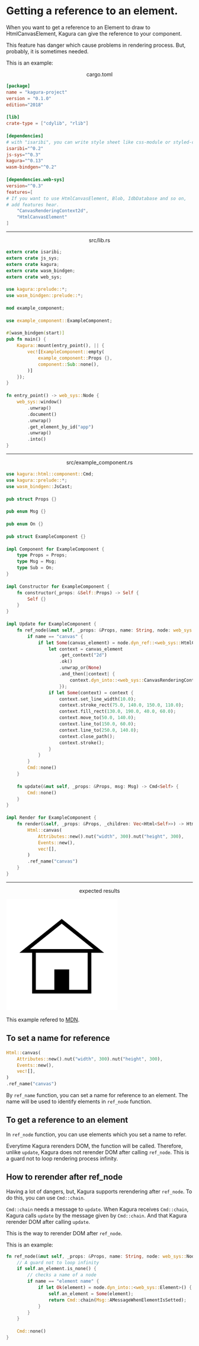 # Getting a reference to an element.

When you want to get a reference to an Element to draw to HtmlCanvasElement, Kagura can give the reference to your component.

This feature has danger which cause problems in rendering process. But, probably, it is sometimes needed.

This is an example:

<div align="center">cargo.toml</div>

```toml
[package]
name = "kagura-project"
version = "0.1.0"
edition="2018"

[lib]
crate-type = ["cdylib", "rlib"]

[dependencies]
# with "isaribi", you can write style sheet like css-module or styled-component.
isaribi="^0.2"
js-sys="^0.3"
kagura="^0.13"
wasm-bindgen="^0.2"

[dependencies.web-sys]
version="^0.3"
features=[
# If you want to use HtmlCanvasElement, Blob, IdbDatabase and so on, 
# add features hear.
    "CanvasRenderingContext2d",
    "HtmlCanvasElement"
]
```

---

<div align="center">src/lib.rs</div>

```rust
extern crate isaribi;
extern crate js_sys;
extern crate kagura;
extern crate wasm_bindgen;
extern crate web_sys;

use kagura::prelude::*;
use wasm_bindgen::prelude::*;

mod example_component;

use example_component::ExampleComponent;

#[wasm_bindgen(start)]
pub fn main() {
    Kagura::mount(entry_point(), || {
        vec![ExampleComponent::empty(
            example_component::Props {},
            component::Sub::none(),
        )]
    });
}

fn entry_point() -> web_sys::Node {
    web_sys::window()
        .unwrap()
        .document()
        .unwrap()
        .get_element_by_id("app")
        .unwrap()
        .into()
}
```

---

<div align="center">src/example_component.rs</div>

```rust
use kagura::html::component::Cmd;
use kagura::prelude::*;
use wasm_bindgen::JsCast;

pub struct Props {}

pub enum Msg {}

pub enum On {}

pub struct ExampleComponent {}

impl Component for ExampleComponent {
    type Props = Props;
    type Msg = Msg;
    type Sub = On;
}

impl Constructor for ExampleComponent {
    fn constructor(_props: &Self::Props) -> Self {
        Self {}
    }
}

impl Update for ExampleComponent {
    fn ref_node(&mut self, _props: &Props, name: String, node: web_sys::Node) -> Cmd<Self> {
        if name == "canvas" {
            if let Some(canvas_element) = node.dyn_ref::<web_sys::HtmlCanvasElement>() {
                let context = canvas_element
                    .get_context("2d")
                    .ok()
                    .unwrap_or(None)
                    .and_then(|context| {
                        context.dyn_into::<web_sys::CanvasRenderingContext2d>().ok()
                    });
                if let Some(context) = context {
                    context.set_line_width(10.0);
                    context.stroke_rect(75.0, 140.0, 150.0, 110.0);
                    context.fill_rect(130.0, 190.0, 40.0, 60.0);
                    context.move_to(50.0, 140.0);
                    context.line_to(150.0, 60.0);
                    context.line_to(250.0, 140.0);
                    context.close_path();
                    context.stroke();
                }
            }
        }
        Cmd::none()
    }

    fn update(&mut self, _props: &Props, msg: Msg) -> Cmd<Self> {
        Cmd::none()
    }
}

impl Render for ExampleComponent {
    fn render(&self, _props: &Props, _children: Vec<Html<Self>>) -> Html<Self> {
        Html::canvas(
            Attributes::new().nut("width", 300).nut("height", 300),
            Events::new(),
            vec![],
        )
        .ref_name("canvas")
    }
}
```

---

<div align="center">expected results</div>

![expected results](./img/04_getting_a_reference_to_an_element/expected_results.png)

This example refered to [MDN](https://developer.mozilla.org/en-US/docs/Web/API/CanvasRenderingContext2D).

## To set a name for reference

```rust
Html::canvas(
    Attributes::new().nut("width", 300).nut("height", 300),
    Events::new(),
    vec![],
)
.ref_name("canvas")
```

By `ref_name` function, you can set a name for reference to an element. The name will be used to identify elements in `ref_node` function.

## To get a reference to an element

In `ref_node` function, you can use elements which you set a name to refer. 

Everytime Kagura rerenders DOM, the function will be called. Therefore, unlike `update`, Kagura does not rerender DOM after calling `ref_node`. This is a guard not to loop rendering process infinity.

## How to rerender after ref_node

Having a lot of dangers, but, Kagura supports rerendering after `ref_node`. To do this, you can use `Cmd::chain`.

`Cmd::chain` needs a message to `update`. When Kagura receives `Cmd::chain`, Kagura calls `update` by the message given by `Cmd::chain`. And that Kagura rerender DOM after calling `update`.

This is the way to rerender DOM after `ref_node`.

This is an example:

```rust
fn ref_node(&mut self, _props: &Props, name: String, node: web_sys::Node) -> Cmd<Self> {
    // A guard not to loop infinity
    if self.an_element.is_none() {
        // checks a name of a node
        if name == "element name" {
            if let Ok(element) = node.dyn_into::<web_sys::Element>() {
                self.an_element = Some(element);
                return Cmd::chain(Msg::AMessageWhenElementIsSetted);
            }
        }
    }

    Cmd::none()
}
```
